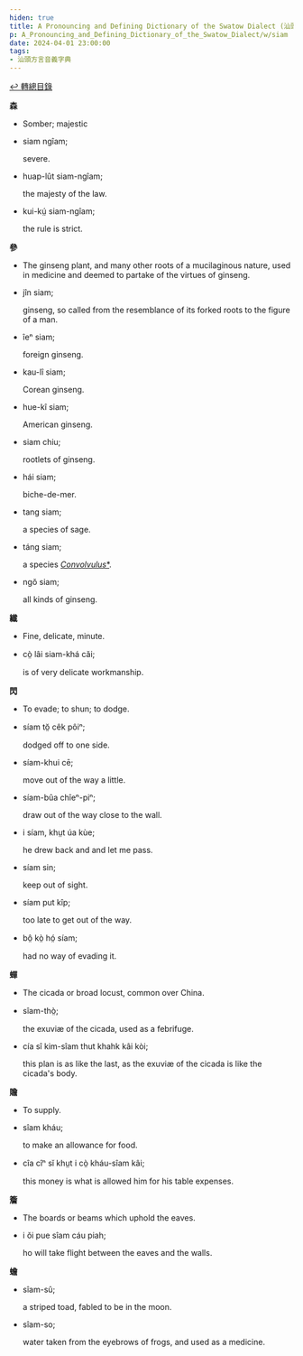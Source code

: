 ```yaml
---
hiden: true
title: A Pronouncing and Defining Dictionary of the Swatow Dialect (汕頭方言音義字典) / siam
p: A_Pronouncing_and_Defining_Dictionary_of_the_Swatow_Dialect/w/siam
date: 2024-04-01 23:00:00
tags: 
- 汕頭方言音義字典
---
```


[↩️ 轉總目錄](/A_Pronouncing_and_Defining_Dictionary_of_the_Swatow_Dialect)


**森**
- Somber; majestic

- siam ngîam;

  severe.

- huap-lût siam-ngîam;

  the majesty of the law.

- kui-kṳ́ siam-ngîam;

  the rule is strict.

**參**
- The ginseng plant, and many other roots of a  mucilaginous nature, used in medicine and deemed to partake of the  virtues of ginseng.

- jîn siam;

  ginseng, so called from the resemblance of its forked roots to the figure of a man.

- îeⁿ siam;

  foreign ginseng.

- kau-lî siam;

  Corean ginseng.

- hue-kî siam;

  American ginseng.

- siam chiu;

  rootlets of ginseng.

- hái siam;

  biche-de-mer.

- tang siam;

  a species of sage.

- táng siam;

  a species *[Convolvulus](https://en.wikipedia.org/wiki/Convolvulus)*[*](https://species.wikimedia.org/wiki/Convolvulus).

- ngŏ siam;

  all kinds of ginseng.

**纎**
- Fine, delicate, minute.

- cò̤ lâi siam-khá căi;

  is of very delicate workmanship. 

**閃**
- To evade; to shun; to dodge.

- síam tŏ̤ cêk pôiⁿ;

  dodged off to one side.

- síam-khui cē;

  move out of the way a little.

- síam-bûa chîeⁿ-piⁿ;

  draw out of the way close to the wall.

- i síam, khṳt úa kùe;

  he drew back and and let me pass.

- síam sin;

  keep out of sight.

- síam put kîp;

  too late to get out of the way.

- bô̤ kò̤ hó̤ síam;

  had no way of evading it.

**蟬**
- The cicada or broad locust, common over China.

- sîam-thò̤;

  the exuviæ of the cicada, used as a febrifuge.

- cía sî kim-sîam thut khahk kâi kòi;

  this plan is as like the last, as the exuviæ of the cicada is like the cicada's body.

**贍**
- To supply.

- sîam kháu;

  to make an allowance for food.

- cîa cîⁿ sĭ khṳt i cò̤ kháu-sîam kâi;

  this money is what is allowed him for his table expenses.

**簷**
- The boards or beams which uphold the eaves.

- i ŏi pue sîam cáu piah;

  ho will take flight between the eaves and the walls.

**蟾**

- sîam-sû;

  a striped toad, fabled to be in the moon.

- sîam-so;

  water taken from the eyebrows of frogs, and used as a medicine.